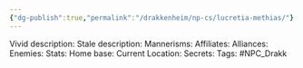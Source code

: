 ```yaml
---
{"dg-publish":true,"permalink":"/drakkenheim/np-cs/lucretia-methias/"}
---
```


Vivid description: 
Stale description: 
Mannerisms: 
Affiliates: 
Alliances: 
Enemies: 
Stats: 
Home base: 
Current Location: 
Secrets: 
Tags: #NPC_Drakk 